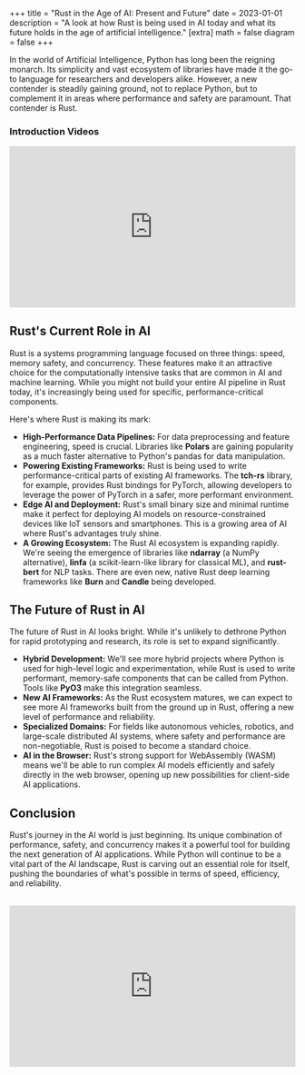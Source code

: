 +++
title = "Rust in the Age of AI: Present and Future"
date = 2023-01-01
description = "A look at how Rust is being used in AI today and what its future holds in the age of artificial intelligence."
[extra]
math = false
diagram = false
+++

In the world of Artificial Intelligence, Python has long been the reigning monarch. Its simplicity and vast ecosystem of libraries have made it the go-to language for researchers and developers alike. However, a new contender is steadily gaining ground, not to replace Python, but to complement it in areas where performance and safety are paramount. That contender is Rust.

### Introduction Videos

<div style="position: relative; padding-bottom: 56.25%; height: 0; overflow: hidden; max-width: 100%; height: auto;">
  <iframe src="https://www.youtube.com/embed/StMP7g-0wK4" frameborder="0" allowfullscreen style="position: absolute; top: 0; left: 0; width: 100%; height: 100%;"></iframe>
</div>



## Rust's Current Role in AI

Rust is a systems programming language focused on three things: speed, memory safety, and concurrency. These features make it an attractive choice for the computationally intensive tasks that are common in AI and machine learning. While you might not build your entire AI pipeline in Rust today, it's increasingly being used for specific, performance-critical components.

Here's where Rust is making its mark:

*   **High-Performance Data Pipelines:** For data preprocessing and feature engineering, speed is crucial. Libraries like **Polars** are gaining popularity as a much faster alternative to Python's pandas for data manipulation.
*   **Powering Existing Frameworks:** Rust is being used to write performance-critical parts of existing AI frameworks. The **tch-rs** library, for example, provides Rust bindings for PyTorch, allowing developers to leverage the power of PyTorch in a safer, more performant environment.
*   **Edge AI and Deployment:** Rust's small binary size and minimal runtime make it perfect for deploying AI models on resource-constrained devices like IoT sensors and smartphones. This is a growing area of AI where Rust's advantages truly shine.
*   **A Growing Ecosystem:** The Rust AI ecosystem is expanding rapidly. We're seeing the emergence of libraries like **ndarray** (a NumPy alternative), **linfa** (a scikit-learn-like library for classical ML), and **rust-bert** for NLP tasks. There are even new, native Rust deep learning frameworks like **Burn** and **Candle** being developed.

## The Future of Rust in AI

The future of Rust in AI looks bright. While it's unlikely to dethrone Python for rapid prototyping and research, its role is set to expand significantly.

*   **Hybrid Development:** We'll see more hybrid projects where Python is used for high-level logic and experimentation, while Rust is used to write performant, memory-safe components that can be called from Python. Tools like **PyO3** make this integration seamless.
*   **New AI Frameworks:** As the Rust ecosystem matures, we can expect to see more AI frameworks built from the ground up in Rust, offering a new level of performance and reliability.
*   **Specialized Domains:** For fields like autonomous vehicles, robotics, and large-scale distributed AI systems, where safety and performance are non-negotiable, Rust is poised to become a standard choice.
*   **AI in the Browser:** Rust's strong support for WebAssembly (WASM) means we'll be able to run complex AI models efficiently and safely directly in the web browser, opening up new possibilities for client-side AI applications.

## Conclusion

Rust's journey in the AI world is just beginning. Its unique combination of performance, safety, and concurrency makes it a powerful tool for building the next generation of AI applications. While Python will continue to be a vital part of the AI landscape, Rust is carving out an essential role for itself, pushing the boundaries of what's possible in terms of speed, efficiency, and reliability.

<br>

<div style="position: relative; padding-bottom: 56.25%; height: 0; overflow: hidden; max-width: 100%; height: auto;">
  <iframe src="https://www.youtube.com/embed/FI-8L-hobDY" frameborder="0" allowfullscreen style="position: absolute; top: 0; left: 0; width: 100%; height: 100%;"></iframe>
</div>

<br>